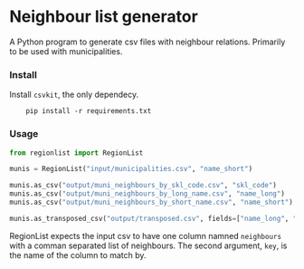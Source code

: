 # Neighbour list generator

A Python program to generate csv files with neighbour relations. Primarily to be used with municipalities.


### Install

Install `csvkit`, the only dependecy.

```
    pip install -r requirements.txt
```

### Usage

``` python
from regionlist import RegionList 

munis = RegionList("input/municipalities.csv", "name_short")

munis.as_csv("output/muni_neighbours_by_skl_code.csv", "skl_code")
munis.as_csv("output/muni_neighbours_by_long_name.csv", "name_long")
munis.as_csv("output/muni_neighbours_by_short_name.csv", "name_short")

munis.as_transposed_csv("output/transposed.csv", fields=["name_long", "name_short", "skl_code"])

```

RegionList expects the input csv to have one column namned `neighbours` with a comman separated list of neighbours. The second argument, `key`, is the name of the column to match by.